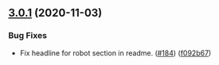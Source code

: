 ## [3.0.1](https://github.com/thenativeweb/streamtoarray/compare/3.0.0...3.0.1) (2020-11-03)


### Bug Fixes

* Fix headline for robot section in readme. ([#184](https://github.com/thenativeweb/streamtoarray/issues/184)) ([f092b67](https://github.com/thenativeweb/streamtoarray/commit/f092b67f55466228d1054fc98cfd2f04e8cb8289))
